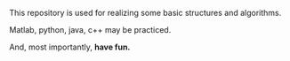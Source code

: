 This repository is used for realizing some basic structures and algorithms.

Matlab, python, java, c++ may be practiced.

And, most importantly, **have fun.**
